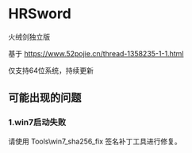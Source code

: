 # HRSword
火绒剑独立版


基于 https://www.52pojie.cn/thread-1358235-1-1.html

仅支持64位系统，持续更新



## 可能出现的问题

### 1.win7启动失败

请使用 Tools\win7_sha256_fix 签名补丁工具进行修复。
